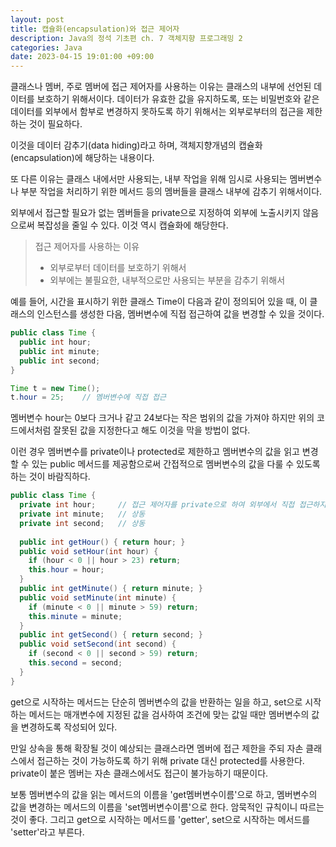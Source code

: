 ```yaml
---
layout: post
title: 캡슐화(encapsulation)와 접근 제어자
description: Java의 정석 기초편 ch. 7 객체지향 프로그래밍 2
categories: Java
date: 2023-04-15 19:01:00 +09:00
---
```

클래스나 멤버, 주로 멤버에 접근 제어자를 사용하는 이유는 클래스의 내부에 선언된 데이터를 보호하기 위해서이다. 데이터가 유효한 값을 유지하도록, 또는 비밀번호와 같은 데이터를 외부에서 함부로 변경하지 못하도록 하기 위해서는 외부로부터의 접근을 제한하는 것이 필요하다.

이것을 데이터 감추기(data hiding)라고 하며, 객체지향개념의 캡슐화(encapsulation)에 해당하는 내용이다.

또 다른 이유는 클래스 내에서만 사용되는, 내부 작업을 위해 임시로 사용되는 멤버변수나 부분 작업을 처리하기 위한 메서드 등의 멤버들을 클래스 내부에 감추기 위해서이다.

외부에서 접근할 필요가 없는 멤버들을 private으로 지정하여 외부에 노출시키지 않음으로써 복잡성을 줄일 수 있다. 이것 역시 캡슐화에 해당한다.

> 접근 제어자를 사용하는 이유
> - 외부로부터 데이터를 보호하기 위해서
> - 외부에는 불필요한, 내부적으로만 사용되는 부분을 감추기 위해서

예를 들어, 시간을 표시하기 위한 클래스 Time이 다음과 같이 정의되어 있을 때, 이 클래스의 인스턴스를 생성한 다음, 멤버변수에 직접 접근하여 값을 변경할 수 있을 것이다.

```java
public class Time {
  public int hour;
  public int minute;
  public int second;
}

Time t = new Time();
t.hour = 25;    // 멤버변수에 직접 접근
```

멤버변수 hour는 0보다 크거나 같고 24보다는 작은 범위의 값을 가져야 하지만 위의 코드에서처럼 잘못된 값을 지정한다고 해도 이것을 막을 방법이 없다.

이런 경우 멤버변수를 private이나 protected로 제한하고 멤버변수의 값을 읽고 변경할 수 있는 public 메서드를 제공함으로써 간접적으로 멤버변수의 값을 다룰 수 있도록 하는 것이 바람직하다.


```java
public class Time {
  private int hour;     // 접근 제어자를 private으로 하여 외부에서 직접 접근하지 못하도록 한다.
  private int minute;   // 상동
  private int second;   // 상동
  
  public int getHour() { return hour; }
  public void setHour(int hour) {
    if (hour < 0 || hour > 23) return;
    this.hour = hour;
  }
  public int getMinute() { return minute; }
  public void setMinute(int minute) {
    if (minute < 0 || minute > 59) return;
    this.minute = minute;
  }
  public int getSecond() { return second; }
  public void setSecond(int second) {
    if (second < 0 || second > 59) return;
    this.second = second;
  }
}
```

get으로 시작하는 메서드는 단순히 멤버변수의 값을 반환하는 일을 하고, set으로 시작하는 메서드는 매개변수에 지정된 값을 검사하여 조건에 맞는 값일 때만 멤버변수의 값을 변경하도록 작성되어 있다.

만일 상속을 통해 확장될 것이 예상되는 클래스라면 멤버에 접근 제한을 주되 자손 클래스에서 접근하는 것이 가능하도록 하기 위해 private 대신 protected를 사용한다. private이 붙은 멤버는 자손 클래스에서도 접근이 불가능하기 때문이다. 

보통 멤버변수의 값을 읽는 메서드의 이름을 'get멤버변수이름'으로 하고, 멤버변수의 값을 변경하는 메서드의 이름을 'set멤버변수이름'으로 한다. 암묵적인 규칙이니 따르는 것이 좋다. 그리고 get으로 시작하는 메서드를 'getter', set으로 시작하는 메서드를 'setter'라고 부른다.
